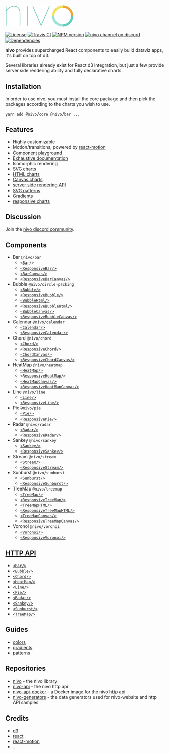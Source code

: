 <img alt="nivo" src="https://raw.githubusercontent.com/plouc/nivo/master/nivo.png" width="216" height="68"/>

[![License][license-image]][license-url]
[![Travis CI][travis-image]][travis-url]
[![NPM version][npm-image]][npm-url]
[![nivo channel on discord](https://img.shields.io/badge/discord-nivo-61dafb.svg?style=flat-square)](https://discord.gg/n7Ft74f)
[![Dependencies][gemnasium-image]][gemnasium-url]

**nivo** provides supercharged React components to easily build dataviz apps,
it's built on top of d3.

Several libraries already exist for React d3 integration,
but just a few provide server side rendering ability and fully declarative charts.

## Installation

In order to use nivo, you must install the core package
and then pick the packages according to the charts you wish to use.

```
yarn add @nivo/core @nivo/bar ...
```

## Features

- Highly customizable
- Motion/transitions, powered by [react-motion](https://github.com/chenglou/react-motion)
- [Component playground](http://nivo.rocks)
- [Exhaustive documentation](http://nivo.rocks)
- Isomorphic rendering
- [SVG charts](http://nivo.rocks/#/components?filter=svg)
- [HTML charts](http://nivo.rocks/#/components?filter=html)
- [Canvas charts](http://nivo.rocks/#/components?filter=canvas)
- [server side rendering API](https://github.com/plouc/nivo-api)
- [SVG patterns](http://nivo.rocks/#/guides/patterns)
- [Gradients](http://nivo.rocks/#/guides/gradients)
- [responsive charts](http://nivo.rocks/#/components?q=responsive)

## Discussion

Join the [nivo discord community](https://discord.gg/n7Ft74f).

## Components

- Bar `@nivo/bar`
    - [`<Bar/>`](http://nivo.rocks/#/bar)
    - [`<ResponsiveBar/>`](http://nivo.rocks/#/bar)
    - [`<BarCanvas/>`](http://nivo.rocks/#/bar/canvas)
    - [`<ResponsiveBarCanvas/>`](http://nivo.rocks/#/bar/canvas)
- Bubble `@nivo/circle-packing`
    - [`<Bubble/>`](http://nivo.rocks/#/bubble)
    - [`<ResponsiveBubble/>`](http://nivo.rocks/#/bubble)
    - [`<BubbleHtml/>`](http://nivo.rocks/#/bubble/html)
    - [`<ResponsiveBubbleHtml/>`](http://nivo.rocks/#/bubble/html)
    - [`<BubbleCanvas/>`](http://nivo.rocks/#/bubble/canvas)
    - [`<ResponsiveBubbleCanvas/>`](http://nivo.rocks/#/bubble/canvas)
- Calendar `@nivo/calendar`
    - [`<Calendar/>`](http://nivo.rocks/#/calendar)
    - [`<ResponsiveCalendar/>`](http://nivo.rocks/#/calendar)
- Chord `@nivo/chord`
    - [`<Chord/>`](http://nivo.rocks/#/chord)
    - [`<ResponsiveChord/>`](http://nivo.rocks/#/chord)
    - [`<ChordCanvas/>`](http://nivo.rocks/#/chord/canvas)
    - [`<ResponsiveChordCanvas/>`](http://nivo.rocks/#/chord/canvas)
- HeatMap `@nivo/heatmap`
    - [`<HeatMap/>`](http://nivo.rocks/#/heatmap)
    - [`<ResponsiveHeatMap/>`](http://nivo.rocks/#/heatmap)
    - [`<HeatMapCanvas/>`](http://nivo.rocks/#/heatmap/canvas)
    - [`<ResponsiveHeatMapCanvas/>`](http://nivo.rocks/#/heatmap/canvas)
- Line `@nivo/line`
    - [`<Line/>`](http://nivo.rocks/#/line)
    - [`<ResponsiveLine/>`](http://nivo.rocks/#/line)
- Pie `@nivo/pie`
    - [`<Pie/>`](http://nivo.rocks/#/pie)
    - [`<ResponsivePie/>`](http://nivo.rocks/#/pie)
- Radar `@nivo/radar`
    - [`<Radar/>`](http://nivo.rocks/#/radar)
    - [`<ResponsiveRadar/>`](http://nivo.rocks/#/radar)
- Sankey `@nivo/sankey`
    - [`<Sankey/>`](http://nivo.rocks/#/sankey)
    - [`<ResponsiveSankey/>`](http://nivo.rocks/#/sankey)               
- Stream `@nivo/stream`
    - [`<Stream/>`](http://nivo.rocks/#/stream)
    - [`<ResponsiveStream/>`](http://nivo.rocks/#/stream)           
- Sunburst `@nivo/sunburst`
    - [`<Sunburst/>`](http://nivo.rocks/#/sunburst)
    - [`<ResponsiveSunburst/>`](http://nivo.rocks/#/sunburst)  
- TreeMap `@nivo/treemap`
    - [`<TreeMap/>`](http://nivo.rocks/#/treemap)
    - [`<ResponsiveTreeMap/>`](http://nivo.rocks/#/treemap)
    - [`<TreeMapHTML/>`](http://nivo.rocks/#/treemap/html)
    - [`<ResponsiveTreeMapHTML/>`](http://nivo.rocks/#/treemap/html)
    - [`<TreeMapCanvas/>`](http://nivo.rocks/#/treemap/canvas)
    - [`<ResponsiveTreeMapCanvas/>`](http://nivo.rocks/#/treemap/canvas)
- Voronoi `@nivo/voronoi`
    - [`<Voronoi/>`](http://nivo.rocks/#/voronoi)
    - [`<ResponsiveVoronoi/>`](http://nivo.rocks/#/voronoi)            

## [HTTP API](https://github.com/plouc/nivo-api)

- [`<Bar/>`](https://nivo-api.herokuapp.com/samples/bar.svg)
- [`<Bubble/>`](https://nivo-api.herokuapp.com/samples/bubble.svg)
- [`<Chord/>`](https://nivo-api.herokuapp.com/samples/chord.svg)
- [`<HeatMap/>`](https://nivo-api.herokuapp.com/samples/heatmap.svg)
- [`<Line/>`](https://nivo-api.herokuapp.com/samples/line.svg)
- [`<Pie/>`](https://nivo-api.herokuapp.com/samples/pie.svg)
- [`<Radar/>`](https://nivo-api.herokuapp.com/samples/radar.svg)
- [`<Sankey/>`](https://nivo-api.herokuapp.com/samples/sankey.svg)
- [`<Sunburst/>`](https://nivo-api.herokuapp.com/samples/sunburst.svg)
- [`<TreeMap/>`](https://nivo-api.herokuapp.com/samples/treemap.svg)

## Guides
    
- [colors](http://nivo.rocks/#/guides/colors)
- [gradients](http://nivo.rocks/#/guides/gradients)
- [patterns](http://nivo.rocks/#/guides/patterns)

## Repositories

- [nivo](https://github.com/plouc/nivo) - the nivo library
- [nivo-api](https://github.com/plouc/nivo-api) - the nivo http api
- [nivo-api-docker](https://github.com/plouc/nivo-api-docker) - a Docker image for the nivo http api
- [nivo-generators](https://github.com/plouc/nivo-generators) - the data generators used for nivo-website and http API samples

## Credits

- [d3](https://d3js.org/)
- [react](https://facebook.github.io/react/)
- [react-motion](https://github.com/chenglou/react-motion)
- …

[license-image]: https://img.shields.io/github/license/plouc/nivo.svg?style=flat-square
[license-url]: https://github.com/plouc/nivo/blob/master/LICENSE.md
[npm-image]: https://img.shields.io/npm/v/nivo.svg?style=flat-square
[npm-url]: https://www.npmjs.com/package/nivo
[travis-image]: https://img.shields.io/travis/plouc/nivo.svg?style=flat-square
[travis-url]: https://travis-ci.org/plouc/nivo
[gemnasium-image]: https://img.shields.io/gemnasium/plouc/nivo.svg?style=flat-square
[gemnasium-url]: https://gemnasium.com/plouc/nivo
